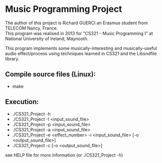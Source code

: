 
# Music Programming Project  
  
The author of this project is Richard GUERCI an Erasmus student from TELECOM Nancy, France.  
This program was realised in 2013 for "CS321 - Music Programming I" at National University of Ireland, Maynooth.  
  
This program implements some musically-interesting and musically-useful audio effect/process using techniques learned in CS321 and the Libsndfile library.	

## Compile source files (Linux):  
-  make  
  
## Execution:  
-  ./CS321_Project -h  
-  ./CS321_Project -I <input_sound_file>  
-  ./CS321_Project -p <input_sound_file>  
-  ./CS321_Project -a <input_sound_file>  
-  ./CS321_Project -e <effect_number> -i <input_sound_file> [-o <output_sound_file>]  
-  ./CS321_Project -c <notes> [-o <output_sound_file>]  
  
see HELP file for more information (or ./CS321_Project -h)  
